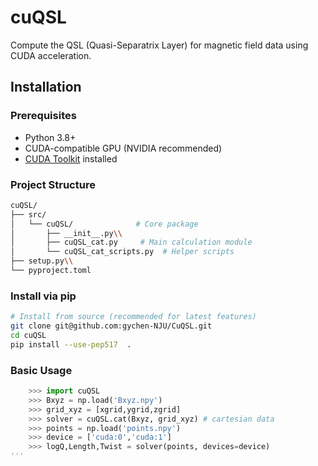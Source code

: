# cuQSL

Compute the QSL (Quasi-Separatrix Layer) for magnetic field data using CUDA acceleration.

## Installation

### Prerequisites
- Python 3.8+
- CUDA-compatible GPU (NVIDIA recommended)
- [CUDA Toolkit](https://developer.nvidia.com/cuda-toolkit) installed

### Project Structure
```bash
cuQSL/
├── src/
│   └── cuQSL/              # Core package
│       ├── __init__.py\\
│       ├── cuQSL_cat.py     # Main calculation module
│       └── cuQSL_cat_scripts.py  # Helper scripts
├── setup.py\\
└── pyproject.toml
```

### Install via pip
```bash
# Install from source (recommended for latest features)
git clone git@github.com:gychen-NJU/CuQSL.git
cd cuQSL
pip install --use-pep517  .
```
### Basic Usage
```python
    >>> import cuQSL
    >>> Bxyz = np.load('Bxyz.npy')
    >>> grid_xyz = [xgrid,ygrid,zgrid]
    >>> solver = cuQSL.cat(Bxyz, grid_xyz) # cartesian data
    >>> points = np.load('points.npy')
    >>> device = ['cuda:0','cuda:1']
    >>> logQ,Length,Twist = solver(points, devices=device)
'''
